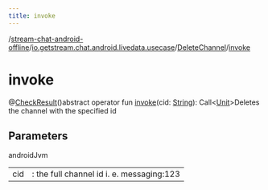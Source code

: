 ```yaml
---
title: invoke
---
```

/[stream-chat-android-offline](../../index.md)/[io.getstream.chat.android.livedata.usecase](../index.md)/[DeleteChannel](index.md)/[invoke](invoke.md)  
  
  
  
# invoke  
@[CheckResult](https://developer.android.com/reference/kotlin/androidx/annotation/CheckResult.html)()abstract operator fun [invoke](invoke.md)(cid: [String](https://kotlinlang.org/api/latest/jvm/stdlib/kotlin/-string/index.html)): Call&lt;[Unit](https://kotlinlang.org/api/latest/jvm/stdlib/kotlin/-unit/index.html)&gt;Deletes the channel with the specified id  
  
## Parameters  
  
androidJvm  
  
| | |
|---|---|
| <a name="io.getstream.chat.android.livedata.usecase/DeleteChannel/invoke/#kotlin.String/PointingToDeclaration/"></a>cid| <a name="io.getstream.chat.android.livedata.usecase/DeleteChannel/invoke/#kotlin.String/PointingToDeclaration/"></a>: the full channel id i. e. messaging:123|
  

